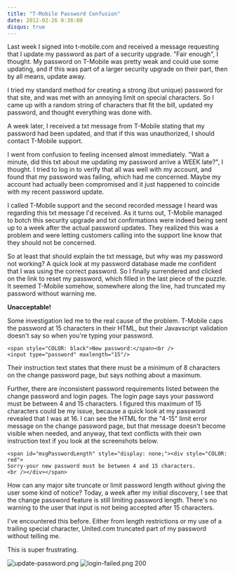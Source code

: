 ```yaml
---
title: "T-Mobile Password Confusion"
date: 2012-02-26 0:38:00
disqus: true
---
```


Last week I signed into t-mobile.com and received a message requesting that I update my password as part of a security upgrade. "Fair enough", I thought.  My password on T-Mobile was pretty weak and could use some updating, and if this was part of a larger security upgrade on their part, then by all means, update away.

I tried my standard method for creating a strong (but unique) password for that site, and was met with an annoying limit on special characters.  So I came up with a random string of characters that fit the bill, updated my password, and thought everything was done with.

A week later, I received a txt message from T-Mobile stating that my password had been updated, and that if this was unauthorized, I should contact T-Mobile support.

I went from confusion to feeling incensed almost immediately. "Wait a minute, did this txt about me updating my password arrive a WEEK late?", I thought. I tried to log in to verify that all was well with my account, and found that my password was failing, which had me concerned.  Maybe my account had actually been compromised and it just happened to coincide with my recent password update.

<!-- more -->

I called T-Mobile support and the second recorded message I heard was regarding this txt message I'd received. As it turns out, T-Mobile managed to botch this security upgrade and txt confirmations were indeed being sent up to a week after the actual password updates.  They realized this was a problem and were letting customers calling into the support line know that they should not be concerned.

So at least that should explain the txt message, but why was my password not working? A quick look at my password database made me confident that I was using the correct password.  So I finally surrendered and clicked on the link to reset my password, which filled in the last piece of the puzzle.  It seemed T-Mobile somehow, somewhere along the line, had truncated my password without warning me.

**Unacceptable!**

Some investigation led me to the real cause of the problem.  T-Mobile caps the password at 15 characters in their HTML, but their Javavscript validation doesn't say so when you're typing your password.

```
<span style="COLOR: black">New password:</span><br />
<input type="password" maxlength="15"/>
```

Their instruction text states that there must be a minimum of 8 characters on the change password page, but says nothing about a maximum.

Further, there are inconsistent password requirements listed between the change password and login pages.  The login page says your password must be between 4 and 15 characters.  I figured this maximum of 15 characters could be my issue, because a quick look at my password revealed that I was at 16.  I can see the HTML for the "4-15" limit error message on the change password page, but that message doesn't become visible when needed, and anyway, that text conflicts with their own instruction text if you look at the screenshots below.

```
<span id="msgPasswordLength" style="display: none;"><div style="COLOR: red">
Sorry-your new password must be between 4 and 15 characters.
<br /></div></span>
```

How can any major site truncate or limit password length without giving the user some kind of notice?  Today, a week after my initial discovery, I see that the change password feature is still limiting password length.  There's no warning to the user that input is not being accepted after 15 characters.

I've encountered this before. Either from length restrictions or my use of a trailing special character, United.com truncated part of my password without telling me.

This is super frustrating.

![update-password.png](/assets/tmobile-password-confusion/update-password.png)
![login-failed.png 200](/assets/tmobile-password-confusion/login-failed.png)
